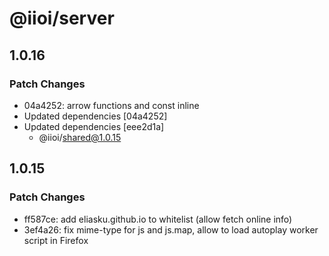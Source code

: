 # @iioi/server

## 1.0.16

### Patch Changes

-   04a4252: arrow functions and const inline
-   Updated dependencies [04a4252]
-   Updated dependencies [eee2d1a]
    -   @iioi/shared@1.0.15

## 1.0.15

### Patch Changes

-   ff587ce: add eliasku.github.io to whitelist (allow fetch online info)
-   3ef4a26: fix mime-type for js and js.map, allow to load autoplay worker script in Firefox
